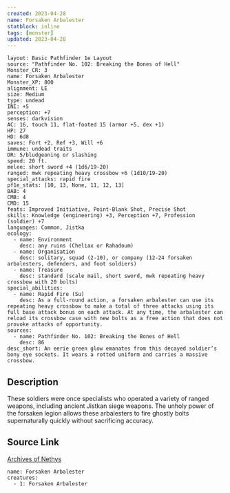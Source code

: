 ```yaml
---
created: 2023-04-28
name: Forsaken Arbalester
statblock: inline
tags: [monster]
updated: 2023-04-28
---
```

```statblock
layout: Basic Pathfinder 1e Layout
source: "Pathfinder No. 102: Breaking the Bones of Hell"
Monster_CR: 3
name: Forsaken Arbalester
Monster_XP: 800
alignment: LE
size: Medium
type: undead
INI: +5
perception: +7
senses: darkvision
AC: 16, touch 11, flat-footed 15 (armor +5, dex +1)
HP: 27
HD: 6d8
saves: Fort +2, Ref +3, Will +6
immune: undead traits
DR: 5/bludgeoning or slashing
speed: 20 ft.
melee: short sword +4 (1d6/19-20)
ranged: mwk repeating heavy crossbow +6 (1d10/19-20)
special_attacks: rapid fire
pf1e_stats: [10, 13, None, 11, 12, 13]
BAB: 4
CMB: 4
CMD: 15
feats: Improved Initiative, Point-Blank Shot, Precise Shot
skills: Knowledge (engineering) +3, Perception +7, Profession (soldier) +7
languages: Common, Jistka
ecology:
  - name: Environment
    desc: any ruins (Cheliax or Rahadoum)
  - name: Organisation
    desc: solitary, squad (2-10), or company (12-24 forsaken arbalesters, defenders, and foot soldiers)
  - name: Treasure
    desc: standard (scale mail, short sword, mwk repeating heavy crossbow with 20 bolts)
special_abilities:
  - name: Rapid Fire (Su)
    desc: As a full-round action, a forsaken arbalester can use its repeating heavy crossbow to make a total of three attacks using its full base attack bonus on each attack. At any time, the arbalester can reload its crossbow case with new bolts as a free action that does not provoke attacks of opportunity.
sources:
  - name: Pathfinder No. 102: Breaking the Bones of Hell
    desc: 86
desc_short: An eerie green glow emanates from this decayed soldier’s bony eye sockets. It wears a rotted uniform and carries a massive crossbow.
```
## Description
These soldiers were once specialists who operated a variety of ranged weapons, including ancient Jistkan siege weapons. The unholy power of the forsaken legion allows these arbalesters to fire ghostly bolts supernaturally quickly without sacrificing accuracy.
## Source Link
[Archives of Nethys](https://aonprd.com/MonsterDisplay.aspx?ItemName=Forsaken%20Arbalester)
```encounter-table
name: Forsaken Arbalester
creatures:
  - 1: Forsaken Arbalester
```
